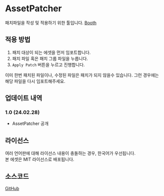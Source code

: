 # AssetPatcher
패치파일을 작성 및 적용하기 위한 툴입니다.
[Booth](https://ulab.booth.pm/items/5535450)


## 적용 방법
1. 패치 대상이 되는 에셋을 먼저 임포트합니다.
1. 패치 파일 혹은 패치 그룹 파일을 누릅니다.
1. `Apply Patch` 버튼을 누르고 진행합니다.

이미 한번 패치된 파일이나, 수정된 파일은 패치가 되지 않을수 있습니다.
그런 경우에는 해당 파일을 다시 임포트해주세요.


## 업데이트 내역

### 1.0 (24.02.28)
- AssetPatcher 공개


## 라이선스
여러 언어판에 대해 라이선스 내용이 충돌하는 경우, 한국어가 우선됩니다.  
본 에셋은 MIT 라이선스로 배포됩니다.

## 소스코드
[GitHub](https://github.com/SD-UniLab/AssetPatcher)